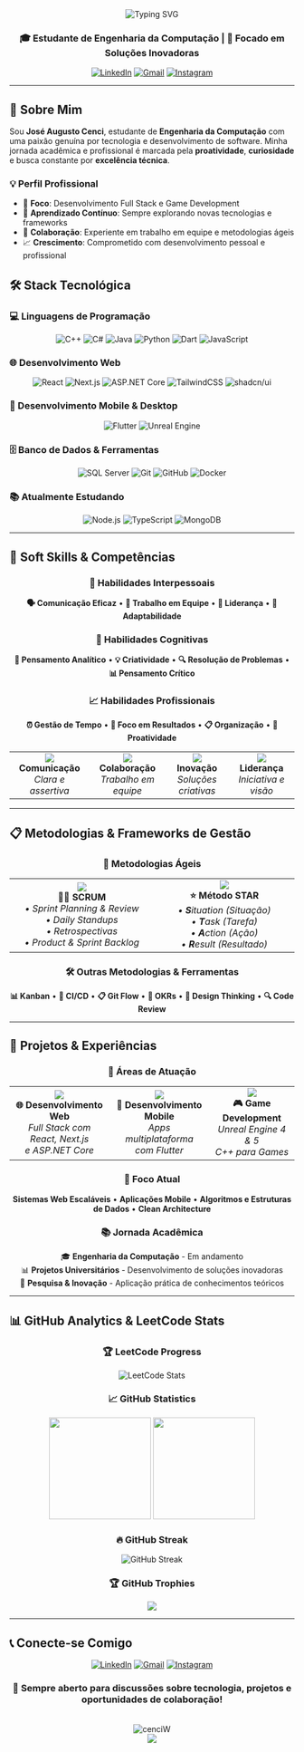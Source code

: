 <div align="center">
  <img src="https://readme-typing-svg.herokuapp.com?font=Fira+Code&size=32&duration=2800&pause=2000&color=A9FEF7&center=true&vCenter=true&width=940&lines=Ol%C3%A1%2C+sou+o+Jos%C3%A9+Augusto+Cenci+%F0%9F%91%8B;Estudante+de+Engenharia+da+Computa%C3%A7%C3%A3o;Desenvolvedor+Full+Stack+%F0%9F%9A%80;Apaixonado+por+Tecnologia+e+Inova%C3%A7%C3%A3o" alt="Typing SVG" />
</div>

<h3 align="center">🎓 Estudante de Engenharia da Computação | 🌟 Focado em Soluções Inovadoras</h3>

<div align="center">
  
[![LinkedIn](https://img.shields.io/badge/LinkedIn-José%20Augusto%20Cenci-0077B5?style=for-the-badge&logo=linkedin&logoColor=white)](https://www.linkedin.com/in/jose-augusto-cenci-castilho-94282420a/)
[![Gmail](https://img.shields.io/badge/Gmail-ze.ccenci%40gmail.com-D14836?style=for-the-badge&logo=gmail&logoColor=white)](mailto:ze.ccenci@gmail.com)
[![Instagram](https://img.shields.io/badge/Instagram-ze__cenci-E4405F?style=for-the-badge&logo=instagram&logoColor=white)](https://www.instagram.com/ze_cenci/)

</div>

---

## 🚀 Sobre Mim

Sou **José Augusto Cenci**, estudante de **Engenharia da Computação** com uma paixão genuína por tecnologia e desenvolvimento de software. Minha jornada acadêmica e profissional é marcada pela **proatividade**, **curiosidade** e busca constante por **excelência técnica**.

### 💡 Perfil Profissional

- 🎯 **Foco**: Desenvolvimento Full Stack e Game Development
- 🌱 **Aprendizado Contínuo**: Sempre explorando novas tecnologias e frameworks
- 🤝 **Colaboração**: Experiente em trabalho em equipe e metodologias ágeis
- 📈 **Crescimento**: Comprometido com desenvolvimento pessoal e profissional

<!---
cenciW/cenciW is a ✨ special ✨ repository because its `README.md` (this file) appears on your GitHub profile.
You can click the Preview link to take a look at your changes.
--->

## 🛠️ Stack Tecnológica

### 💻 Linguagens de Programação

<div align="center">
  
![C++](https://img.shields.io/badge/C++-00599C?style=for-the-badge&logo=c%2B%2B&logoColor=white)
![C#](https://img.shields.io/badge/C%23-239120?style=for-the-badge&logo=c-sharp&logoColor=white)
![Java](https://img.shields.io/badge/Java-ED8B00?style=for-the-badge&logo=openjdk&logoColor=white)
![Python](https://img.shields.io/badge/Python-3776AB?style=for-the-badge&logo=python&logoColor=white)
![Dart](https://img.shields.io/badge/Dart-0175C2?style=for-the-badge&logo=dart&logoColor=white)
![JavaScript](https://img.shields.io/badge/JavaScript-F7DF1E?style=for-the-badge&logo=javascript&logoColor=black)

</div>

### 🌐 Desenvolvimento Web

<div align="center">
  
![React](https://img.shields.io/badge/React-20232A?style=for-the-badge&logo=react&logoColor=61DAFB)
![Next.js](https://img.shields.io/badge/Next.js-000000?style=for-the-badge&logo=next.js&logoColor=white)
![ASP.NET Core](https://img.shields.io/badge/ASP.NET_Core-512BD4?style=for-the-badge&logo=.net&logoColor=white)
![TailwindCSS](https://img.shields.io/badge/Tailwind_CSS-38B2AC?style=for-the-badge&logo=tailwind-css&logoColor=white)
![shadcn/ui](https://img.shields.io/badge/shadcn%2Fui-000000?style=for-the-badge&logo=shadcnui&logoColor=white)

</div>

### 📱 Desenvolvimento Mobile & Desktop

<div align="center">
  
![Flutter](https://img.shields.io/badge/Flutter-02569B?style=for-the-badge&logo=flutter&logoColor=white)
![Unreal Engine](https://img.shields.io/badge/Unreal_Engine-313131?style=for-the-badge&logo=unreal-engine&logoColor=white)

</div>

### 🗄️ Banco de Dados & Ferramentas

<div align="center">
  
![SQL Server](https://img.shields.io/badge/Microsoft_SQL_Server-CC2927?style=for-the-badge&logo=microsoft-sql-server&logoColor=white)
![Git](https://img.shields.io/badge/Git-F05032?style=for-the-badge&logo=git&logoColor=white)
![GitHub](https://img.shields.io/badge/GitHub-100000?style=for-the-badge&logo=github&logoColor=white)
![Docker](https://img.shields.io/badge/Docker-2496ED?style=for-the-badge&logo=docker&logoColor=white)

</div>

### 📚 Atualmente Estudando

<div align="center">
  
![Node.js](https://img.shields.io/badge/Node.js-43853D?style=for-the-badge&logo=node.js&logoColor=white)
![TypeScript](https://img.shields.io/badge/TypeScript-007ACC?style=for-the-badge&logo=typescript&logoColor=white)
![MongoDB](https://img.shields.io/badge/MongoDB-4EA94B?style=for-the-badge&logo=mongodb&logoColor=white)

</div>

---

## 🌟 Soft Skills & Competências

<div align="center">

### 👥 Habilidades Interpessoais

**🗣️ Comunicação Eficaz** • **🤝 Trabalho em Equipe** • **🎯 Liderança** • **🔄 Adaptabilidade**

### 🧠 Habilidades Cognitivas

**🎯 Pensamento Analítico** • **💡 Criatividade** • **🔍 Resolução de Problemas** • **📊 Pensamento Crítico**

### 📈 Habilidades Profissionais

**⏰ Gestão de Tempo** • **🎯 Foco em Resultados** • **📋 Organização** • **🚀 Proatividade**

</div>

<table align="center">
<tr>
<td align="center" width="200px">
<img src="https://img.icons8.com/color/96/communication.png"/>
<br><strong>Comunicação</strong>
<br><em>Clara e assertiva</em>
</td>
<td align="center" width="200px">
<img src="https://img.icons8.com/color/96/teamwork.png"/>
<br><strong>Colaboração</strong>
<br><em>Trabalho em equipe</em>
</td>
<td align="center" width="200px">
<img src="https://img.icons8.com/color/96/light-on.png"/>
<br><strong>Inovação</strong>
<br><em>Soluções criativas</em>
</td>
<td align="center" width="200px">
<img src="https://img.icons8.com/color/96/leadership.png"/>
<br><strong>Liderança</strong>
<br><em>Iniciativa e visão</em>
</td>
</tr>
</table>

---

## 📋 Metodologias & Frameworks de Gestão

<div align="center">

### 🔄 Metodologias Ágeis

</div>

<table align="center">
<tr>
<td align="center" width="300px">
<img src="https://img.icons8.com/fluency/80/sprint-iteration.png"/>
<br><strong>🏃‍♂️ SCRUM</strong>
<br><em>• Sprint Planning & Review</em>
<br><em>• Daily Standups</em>
<br><em>• Retrospectivas</em>
<br><em>• Product & Sprint Backlog</em>
</td>
<td align="center" width="300px">
<img src="https://img.icons8.com/color/80/star.png"/>
<br><strong>⭐ Método STAR</strong>
<br><em>• <strong>S</strong>ituation (Situação)</em>
<br><em>• <strong>T</strong>ask (Tarefa)</em>
<br><em>• <strong>A</strong>ction (Ação)</em>
<br><em>• <strong>R</strong>esult (Resultado)</em>
</td>
</tr>
</table>

<div align="center">

### 🛠️ Outras Metodologias & Ferramentas

**📊 Kanban** • **🔄 CI/CD** • **📋 Git Flow** • **🎯 OKRs** • **📝 Design Thinking** • **🔍 Code Review**

</div>

---

## 🚧 Projetos & Experiências

<div align="center">

### 💼 Áreas de Atuação

</div>

<table align="center">
<tr>
<td align="center" width="250px">
<img src="https://img.icons8.com/color/80/web-design.png"/>
<br><strong>🌐 Desenvolvimento Web</strong>
<br><em>Full Stack com React, Next.js</em>
<br><em>e ASP.NET Core</em>
</td>
<td align="center" width="250px">
<img src="https://img.icons8.com/fluency/80/smartphone-tablet.png"/>
<br><strong>📱 Desenvolvimento Mobile</strong>
<br><em>Apps multiplataforma</em>
<br><em>com Flutter</em>
</td>
<td align="center" width="250px">
<img src="https://img.icons8.com/color/80/controller.png"/>
<br><strong>🎮 Game Development</strong>
<br><em>Unreal Engine 4 & 5</em>
<br><em>C++ para Games</em>
</td>
</tr>
</table>

<div align="center">

### 🎯 Foco Atual

**Sistemas Web Escaláveis** • **Aplicações Mobile** • **Algoritmos e Estruturas de Dados** • **Clean Architecture**

### 📚 Jornada Acadêmica

🎓 **Engenharia da Computação** - Em andamento  
📊 **Projetos Universitários** - Desenvolvimento de soluções inovadoras  
🔬 **Pesquisa & Inovação** - Aplicação prática de conhecimentos teóricos

</div>

---

## 📊 GitHub Analytics & LeetCode Stats

<div align="center">

### 🏆 LeetCode Progress

![LeetCode Stats](https://leetcard.jacoblin.cool/cenciW?theme=dark&font=Roboto&ext=heatmap)

### 📈 GitHub Statistics

<img height="180em" src="https://github-readme-stats.vercel.app/api?username=cenciW&show_icons=true&theme=tokyonight&include_all_commits=true&count_private=true&border_radius=10"/>
<img height="180em" src="https://github-readme-stats.vercel.app/api/top-langs/?username=cenciW&layout=compact&langs_count=8&theme=tokyonight&border_radius=10"/>

### 🔥 GitHub Streak

<img src="https://streak-stats.demolab.com/?user=cenciW&theme=tokyonight&border_radius=10" alt="GitHub Streak"/>

### 🏆 GitHub Trophies

<img src="https://github-profile-trophy.vercel.app/?username=cenciW&theme=tokyonight&no-frame=false&no-bg=false&margin-w=4&row=1"/>

</div>

---

## 📞 Conecte-se Comigo

<div align="center">

[![LinkedIn](https://img.shields.io/badge/LinkedIn-José%20Augusto%20Cenci-0077B5?style=for-the-badge&logo=linkedin&logoColor=white)](https://www.linkedin.com/in/jose-augusto-cenci-castilho-94282420a/)
[![Gmail](https://img.shields.io/badge/Gmail-ze.ccenci%40gmail.com-D14836?style=for-the-badge&logo=gmail&logoColor=white)](mailto:ze.ccenci@gmail.com)
[![Instagram](https://img.shields.io/badge/Instagram-ze__cenci-E4405F?style=for-the-badge&logo=instagram&logoColor=white)](https://www.instagram.com/ze_cenci/)

### 💬 Sempre aberto para discussões sobre tecnologia, projetos e oportunidades de colaboração!

<br>

<div align="center">
  <img src="https://komarev.com/ghpvc/?username=cenciW&label=Profile%20views&color=0e75b6&style=flat" alt="cenciW" />
</div>

<div align="center">
  <img src="https://capsule-render.vercel.app/api?type=waving&color=gradient&height=120&section=footer"/>
</div>

</div>
